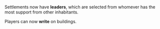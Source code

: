 Settlements now have <b>leaders</b>, which are selected from whomever has the most support from other inhabitants.

Players can now <b>write</b> on buildings.

